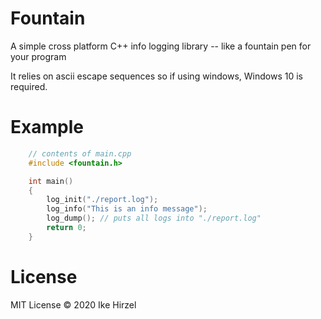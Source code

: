 Fountain
========
A simple cross platform C++ info logging library -- like a fountain pen for your program

It relies on ascii escape sequences so if using windows, Windows 10 is required.

Example
========
```c++
	// contents of main.cpp
	#include <fountain.h>

	int main()
	{
		log_init("./report.log");
		log_info("This is an info message");
		log_dump(); // puts all logs into "./report.log"
		return 0;
	}
```
License
=======
MIT License © 2020 Ike Hirzel
